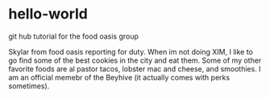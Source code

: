 # hello-world
git hub tutorial for the food oasis group

Skylar from food oasis reporting for duty. When im not doing XIM, I like to go find some of the best cookies in the city and eat them. 
Some of my other favorite foods are al pastor tacos, lobster mac and cheese, and smoothies. I am an official memebr of the Beyhive (it actually comes with perks sometimes). 
